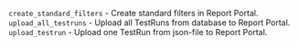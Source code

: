 `create_standard_filters` - Create standard filters in Report Portal.
`upload_all_testruns` - Upload all TestRuns from database to Report Portal.
`upload_testrun` - Upload one TestRun from json-file to Report Portal.
